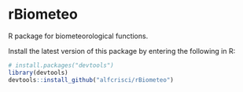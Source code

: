 # rBiometeo
R package for biometeorological functions.

Install the latest version of this package by entering the following in R:
```R
# install.packages("devtools")
library(devtools)
devtools::install_github("alfcrisci/rBiometeo")


```
